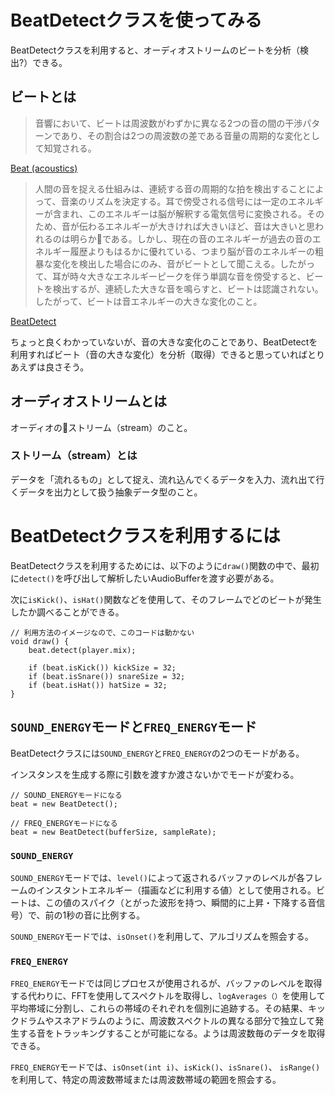 # BeatDetectクラスを使ってみる
BeatDetectクラスを利用すると、オーディオストリームのビートを分析（検出?）できる。

## ビートとは
>音響において、ビートは周波数がわずかに異なる2つの音の間の干渉パターンであり、その割合は2つの周波数の差である音量の周期的な変化として知覚される。

[Beat (acoustics)](https://en.wikipedia.org/wiki/Beat_(acoustics))

>人間の音を捉える仕組みは、連続する音の周期的な拍を検出することによって、音楽のリズムを決定する。耳で傍受される信号には一定のエネルギーが含まれ、このエネルギーは脳が解釈する電気信号に変換される。そのため、音が伝わるエネルギーが大きければ大きいほど、音は大きいと思われるのは明らかである。しかし、現在の音のエネルギーが過去の音のエネルギー履歴よりもはるかに優れている、つまり脳が音のエネルギーの粗暴な変化を検出した場合にのみ、音がビートとして聞こえる。したがって、耳が時々大きなエネルギーピークを伴う単調な音を傍受すると、ビートを検出するが、連続した大きな音を鳴らすと、ビートは認識されない。したがって、ビートは音エネルギーの大きな変化のこと。

[BeatDetect](http://code.compartmental.net/minim/beatdetect_class_beatdetect.html)

ちょっと良くわかっていないが、音の大きな変化のことであり、BeatDetectを利用すればビート（音の大きな変化）を分析（取得）できると思っていればとりあえずは良さそう。

## オーディオストリームとは
オーディオのストリーム（stream）のこと。

### ストリーム（stream）とは
データを「流れるもの」として捉え、流れ込んでくるデータを入力、流れ出て行くデータを出力として扱う抽象データ型のこと。

# BeatDetectクラスを利用するには
BeatDetectクラスを利用するためには、以下のように`draw()`関数の中で、最初に`detect()`を呼び出して解析したいAudioBufferを渡す必要がある。

次に`isKick()`、`isHat()`関数などを使用して、そのフレームでどのビートが発生したか調べることができる。

```processing
// 利用方法のイメージなので、このコードは動かない
void draw() {
    beat.detect(player.mix);

    if (beat.isKick()) kickSize = 32;
    if (beat.isSnare()) snareSize = 32;
    if (beat.isHat()) hatSize = 32;
}
```

## `SOUND_ENERGY`モードと`FREQ_ENERGY`モード
BeatDetectクラスには`SOUND_ENERGY`と`FREQ_ENERGY`の2つのモードがある。

インスタンスを生成する際に引数を渡すか渡さないかでモードが変わる。

```processing
// SOUND_ENERGYモードになる
beat = new BeatDetect();

// FREQ_ENERGYモードになる
beat = new BeatDetect(bufferSize, sampleRate);
```

### `SOUND_ENERGY`
`SOUND_ENERGY`モードでは、`level()`によって返されるバッファのレベルが各フレームのインスタントエネルギー（描画などに利用する値）として使用される。ビートは、この値のスパイク（とがった波形を持つ、瞬間的に上昇・下降する音信号）で、前の1秒の音に比例する。

`SOUND_ENERGY`モードでは、`isOnset()`を利用して、アルゴリズムを照会する。

### `FREQ_ENERGY`
`FREQ_ENERGY`モードでは同じプロセスが使用されるが、バッファのレベルを取得する代わりに、FFTを使用してスペクトルを取得し、`logAverages（）`を使用して平均帯域に分割し、これらの帯域のそれぞれを個別に追跡する。その結果、キックドラムやスネアドラムのように、周波数スペクトルの異なる部分で独立して発生する音をトラッキングすることが可能になる。ようは周波数毎のデータを取得できる。

`FREQ_ENERGY`モードでは、`isOnset(int i)`、`isKick()`、`isSnare()`、 `isRange()`を利用して、特定の周波数帯域または周波数帯域の範囲を照会する。